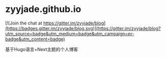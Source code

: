 # zyyjade.github.io

[![Join the chat at https://gitter.im/zyyjade/blog](https://badges.gitter.im/zyyjade/blog.svg)](https://gitter.im/zyyjade/blog?utm_source=badge&utm_medium=badge&utm_campaign=pr-badge&utm_content=badge)

基于Hugo语言+Next主题的个人博客
